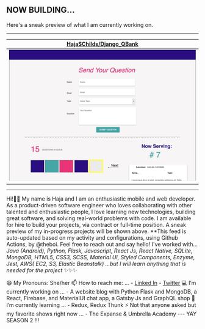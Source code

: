 ## NOW BUILDING...

Here's a sneak preview of what I am currently working on.

---

| [HajaSChilds/Django_QBank](https://github.com/HajaSChilds/Django_QBank) |
| :-: |
| <a href="https://github.com/HajaSChilds/Django_QBank"><img src="https://github.com/HajaSChilds/Django_QBank/raw/master/DISPLAY.jpg" alt="HajaSChilds/Django_QBank" title="HajaSChilds/Django_QBank" width="NaN" height="NaN"></a> |



---

Hi!👋🏽  My name is Haja and I am an enthusiastic mobile and web developer. As a product-driven software engineer who loves collaborating with other talented and enthusiastic people, I love learning new technologies, building great software, and solving real-world problems with code. I am available for hire to build your projects, via contract or full-time position. A sneak preview of my in-progress projects will be shown above. **This feed is auto-updated based on my activity and configurations, using Github Actions, by @theboi.  Feel free to reach out and say hello!
I've worked with... *Java (Android), Python, Flask, Javascript, React Js, React Native, SQLite, MongoDB, HTML5, CSS3, SCSS, Material UI, Styled Components, Enzyme, Jest, AWS( EC2, S3, Elastic Beanstalk) ...but I will learn anything that is needed for the project* ✨✨✨

😄 My Pronouns: She/her
📫 How to reach me: ... - [Linked In](https://www.linkedin.com/in/haja-childs-dev-md/) - [Twitter](https://twitter.com/tech_natural)
💻 I’m currently working on ... - A website blog with Python Flask and MongoDB, a React, Firebase, and MaterialUI chat app, a Gatsby Js and GraphQL shop
🌱 I’m currently learning ... - Redux, Redux Thunk
⚡ Not that anyone asked but my favorite shows right now ... - The Expanse  &  Umbrella Academy --- YAY SEASON 2 !!!